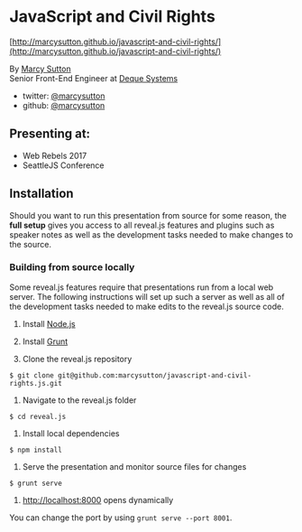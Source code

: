 # JavaScript and Civil Rights
[http://marcysutton.github.io/javascript-and-civil-rights/](http://marcysutton.github.io/javascript-and-civil-rights/)

By [Marcy Sutton](http://marcysutton.com)<br>
Senior Front-End Engineer at [Deque Systems](http://deque.com)

- twitter: [@marcysutton](https://twitter.com/marcysutton)
- github: [@marcysutton](https://github.com/marcysutton)

## Presenting at:
* Web Rebels 2017
* SeattleJS Conference

## Installation

Should you want to run this presentation from source for some reason, the **full setup** gives you access to all reveal.js features and plugins such as speaker notes as well as the development tasks needed to make changes to the source.

### Building from source locally
Some reveal.js features require that presentations run from a local web server. The following instructions will set up such a server as well as all of the development tasks needed to make edits to the reveal.js source code.

1. Install [Node.js](http://nodejs.org/)

1. Install [Grunt](http://gruntjs.com/getting-started#installing-the-cli)

1. Clone the reveal.js repository
```
$ git clone git@github.com:marcysutton/javascript-and-civil-rights.js.git
```

1. Navigate to the reveal.js folder
```
$ cd reveal.js
```

1. Install local dependencies
```
$ npm install
```

1. Serve the presentation and monitor source files for changes
```
$ grunt serve
```

1. <http://localhost:8000> opens dynamically

You can change the port by using `grunt serve --port 8001`.
